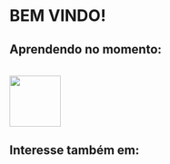 # BEM VINDO!

## Aprendendo no momento:
<br><img loading="lazy" src="https://5.imimg.com/data5/SELLER/Default/2021/12/JI/XU/OH/138316357/sap-hr-training-500x500.png" width="90" height="90"/>


## Interesse também em:
<br><img src="https://cdn.jsdelivr.net/gh/devicons/devicon/icons/python/python-original.svg" width="10" height="10" />
          

